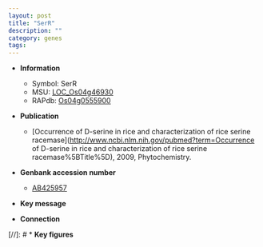 ```yaml
---
layout: post
title: "SerR"
description: ""
category: genes
tags: 
---
```


* **Information**  
    + Symbol: SerR  
    + MSU: [LOC_Os04g46930](http://rice.uga.edu/cgi-bin/ORF_infopage.cgi?orf=LOC_Os04g46930)  
    + RAPdb: [Os04g0555900](https://rapdb.dna.affrc.go.jp/locus/?name=Os04g0555900)  

* **Publication**  
    + [Occurrence of D-serine in rice and characterization of rice serine racemase](http://www.ncbi.nlm.nih.gov/pubmed?term=Occurrence of D-serine in rice and characterization of rice serine racemase%5BTitle%5D), 2009, Phytochemistry.

* **Genbank accession number**  
    + [AB425957](http://www.ncbi.nlm.nih.gov/nuccore/AB425957)

* **Key message**  

* **Connection**  

[//]: # * **Key figures**  


